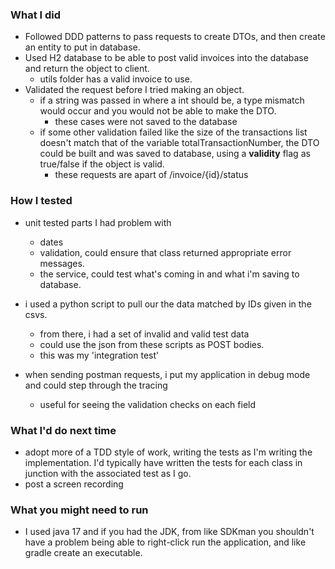 ### What I did
- Followed DDD patterns to pass requests to create DTOs, and then create an entity to put in database.
- Used H2 database to be able to post valid invoices into the database and return the object to client.
  - utils folder has a valid invoice to use. 
- Validated the request before I tried making an object. 
  - if a string was passed in where a int should be, a type mismatch would occur and you would not be able to make the DTO. 
    - these cases were not saved to the database
  - if some other validation failed like the size of the transactions list doesn't match that of the variable totalTransactionNumber, the DTO could be built and was saved to database, using a **validity** flag as true/false if the object is valid.
    - these requests are apart of /invoice/{id}/status
      
### How I tested
- unit tested parts I had problem with
  - dates
  - validation, could ensure that class returned appropriate error messages.
  - the service, could test what's coming in and what i'm saving to database.

- i used a python script to pull our the data matched by IDs given in the csvs.
  - from there, i had a set of invalid and valid test data
  - could use the json from these scripts as POST bodies. 
  - this was my 'integration test'

- when sending postman requests, i put my application in debug mode and could step through the tracing
  - useful for seeing the validation checks on each field

### What I'd do next time
- adopt more of a TDD style of work, writing the tests as I'm writing the implementation. I'd typically have written the tests for each class in junction with the associated test as I go.
- post a screen recording

### What you might need to run
- I used java 17 and if you had the JDK, from like SDKman you shouldn't have a problem being able to right-click run the application, and like gradle create an executable.
